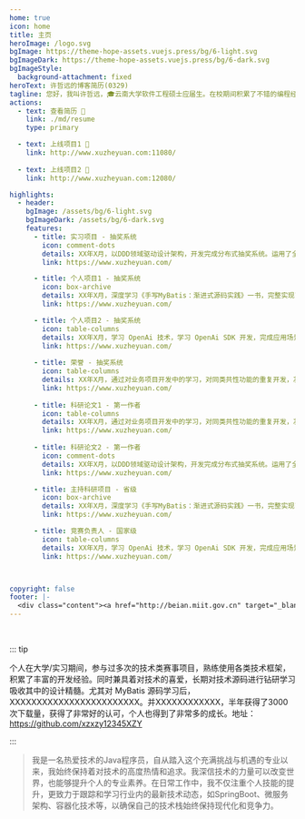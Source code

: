 ```yaml
---
home: true
icon: home
title: 主页
heroImage: /logo.svg
bgImage: https://theme-hope-assets.vuejs.press/bg/6-light.svg
bgImageDark: https://theme-hope-assets.vuejs.press/bg/6-dark.svg
bgImageStyle:
  background-attachment: fixed
heroText: 许哲远的博客简历(0329)
tagline: 您好，我叫许哲远，🎓云南大学软件工程硕士应届生。在校期间积累了不错的编程经验，可熟练运用主流Java后端技术栈，独立开发项目。
actions:
  - text: 查看简历 👣
    link: ./md/resume
    type: primary

  - text: 上线项目1 💐
    link: http://www.xuzheyuan.com:11080/
    
  - text: 上线项目2 💐
    link: http://www.xuzheyuan.com:12080/

highlights:
  - header: 
    bgImage: /assets/bg/6-light.svg
    bgImageDark: /assets/bg/6-dark.svg
    features:
      - title: 实习项目 - 抽奖系统
        icon: comment-dots
        details: XX年X月，以DDD领域驱动设计架构，开发完成分布式抽奖系统。运用了全面的分布式技术栈。
        link: https://www.xuzheyuan.com/

      - title: 个人项目1 - 抽奖系统
        icon: box-archive
        details: XX年X月，深度学习《手写MyBatis：渐进式源码实践》一书，完整实现了一个 MyBatis ORM 框架。
        link: https://www.xuzheyuan.com/

      - title: 个人项目2 - 抽奖系统
        icon: table-columns
        details: XX年X月，学习 OpenAi 技术，学习 OpenAi SDK 开发，完成应用场景的对接使用「涵盖支付对接」。
        link: https://www.xuzheyuan.com/
        
      - title: 荣誉 - 抽奖系统
        icon: table-columns
        details: XX年X月，通过对业务项目开发中的学习，对同类共性功能的重复开发，凝练成通用的服务治理组件。
        link: https://www.xuzheyuan.com/
        
      - title: 科研论文1 - 第一作者
        icon: table-columns
        details: XX年X月，通过对业务项目开发中的学习，对同类共性功能的重复开发，凝练成通用的服务治理组件。
        link: https://www.xuzheyuan.com/
        
      - title: 科研论文2 - 第一作者
        icon: comment-dots
        details: XX年X月，以DDD领域驱动设计架构，开发完成分布式抽奖系统。运用了全面的分布式技术栈。
        link: https://www.xuzheyuan.com/

      - title: 主持科研项目 - 省级
        icon: box-archive
        details: XX年X月，深度学习《手写MyBatis：渐进式源码实践》一书，完整实现了一个 MyBatis ORM 框架。
        link: https://www.xuzheyuan.com/

      - title: 竞赛负责人 - 国家级
        icon: table-columns
        details: XX年X月，学习 OpenAi 技术，学习 OpenAi SDK 开发，完成应用场景的对接使用「涵盖支付对接」。
        link: https://www.xuzheyuan.com/



copyright: false
footer: |-
  <div class="content"><a href="http://beian.miit.gov.cn" target="_blank">鄂ICP备2025103836号</a> | <a target="_blank" href="http://www.beian.gov.cn/portal/registerSystemInfo?recordcode=53011402000718" style="display:inline-block;text-decoration:none;height:20px;line-height:20px;"><img src="https://bugstack.cn/assets/images/beian.png" style="float:left;"><p style="float:left;height:20px;line-height:20px;margin-top:5px; color:#939393;">滇公网安备 53011402000718号</p></a> |  MIT 协议, 版权所有 © 2025 许哲远，All rights reserved.</div>
---
```


<br/>

::: tip

个人在大学/实习期间，参与过多次的技术类赛事项目，熟练使用各类技术框架，积累了丰富的开发经验。同时兼具着对技术的喜爱，长期对技术源码进行钻研学习吸收其中的设计精髓。尤其对 MyBatis 源码学习后，XXXXXXXXXXXXXXXXXXXXXXXX。并XXXXXXXXXXXX，半年获得了3000次下载量，获得了非常好的认可，个人也得到了非常多的成长。地址：https://github.com/xzxzy12345XZY

:::

>我是一名热爱技术的Java程序员，自从踏入这个充满挑战与机遇的专业以来，我始终保持着对技术的高度热情和追求。我深信技术的力量可以改变世界，也能够提升个人的专业素养。在日常工作中，我不仅注重个人技能的提升，更致力于跟踪和学习行业内的最新技术动态，如SpringBoot、微服务架构、容器化技术等，以确保自己的技术栈始终保持现代化和竞争力。